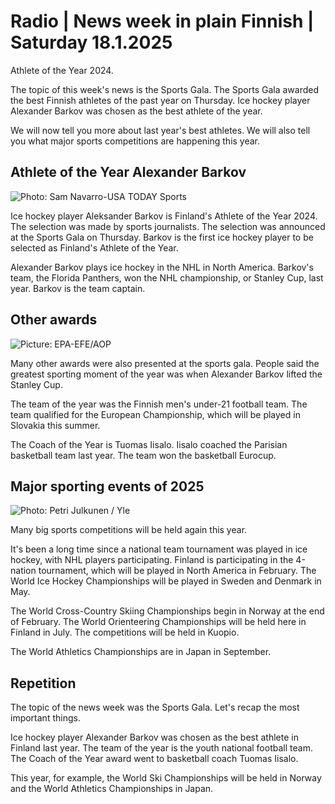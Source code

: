 # Radio \| News week in plain Finnish \| Saturday 18.1.2025

Athlete of the Year 2024.

The topic of this week's news is the Sports Gala. The Sports Gala awarded the best Finnish athletes of the past year on Thursday. Ice hockey player Alexander Barkov was chosen as the best athlete of the year.

We will now tell you more about last year's best athletes. We will also tell you what major sports competitions are happening this year.

## Athlete of the Year Alexander Barkov

![Photo: Sam Navarro-USA TODAY Sports](https://images.cdn.yle.fi/image/upload/c_crop,h_2949,w_5244,x_0,y_132/ar_1.7777777777777777,c_fill,g_faces,h_431,w_767/dpr_1.0/q_auto:eco/f_auto/fl_lossy/v1719387325/39-1308359667a875c0c5c6)

Ice hockey player Aleksander Barkov is Finland's Athlete of the Year 2024. The selection was made by sports journalists. The selection was announced at the Sports Gala on Thursday. Barkov is the first ice hockey player to be selected as Finland's Athlete of the Year.

Alexander Barkov plays ice hockey in the NHL in North America. Barkov's team, the Florida Panthers, won the NHL championship, or Stanley Cup, last year. Barkov is the team captain.

## Other awards

![Picture: EPA-EFE/AOP](https://images.cdn.yle.fi/image/upload/c_crop,h_1692,w_3008,x_0,y_103/ar_1.7777777777777777,c_fill,g_faces,h_431,w_767/dpr_1.0/q_auto:eco/f_auto/fl_lossy/v1732162185/39-1383274673eb26c52932)

Many other awards were also presented at the sports gala. People said the greatest sporting moment of the year was when Alexander Barkov lifted the Stanley Cup.

The team of the year was the Finnish men's under-21 football team. The team qualified for the European Championship, which will be played in Slovakia this summer.

The Coach of the Year is Tuomas Iisalo. Iisalo coached the Parisian basketball team last year. The team won the basketball Eurocup.

## Major sporting events of 2025

![Photo: Petri Julkunen / Yle](https://images.cdn.yle.fi/image/upload/c_crop,h_2267,w_4031,x_0,y_607/ar_1.7777777777777777,c_fill,g_faces,h_431,w_767/dpr_1.0/q_auto:eco/f_auto/fl_lossy/v1722240442/39-132468466a74d2b81bcf)

Many big sports competitions will be held again this year.

It's been a long time since a national team tournament was played in ice hockey, with NHL players participating. Finland is participating in the 4-nation tournament, which will be played in North America in February. The World Ice Hockey Championships will be played in Sweden and Denmark in May.

The World Cross-Country Skiing Championships begin in Norway at the end of February. The World Orienteering Championships will be held here in Finland in July. The competitions will be held in Kuopio.

The World Athletics Championships are in Japan in September.

## Repetition

The topic of the news week was the Sports Gala. Let's recap the most important things.

Ice hockey player Alexander Barkov was chosen as the best athlete in Finland last year. The team of the year is the youth national football team. The Coach of the Year award went to basketball coach Tuomas Iisalo.

This year, for example, the World Ski Championships will be held in Norway and the World Athletics Championships in Japan.
